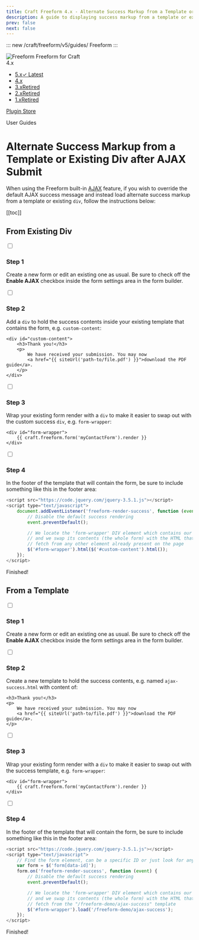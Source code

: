```yaml
---
title: Craft Freeform 4.x - Alternate Success Markup from a Template or Existing Div after AJAX Submit - User Guide
description: A guide to displaying success markup from a template or existing div after AJAX submit of the form.
prev: false
next: false
---
```


<meta property="og:image" content="https://docs.solspace.com/extras/social/craft/freeform/freeform.png" />

::: new /craft/freeform/v5/guides/
Freeform
:::

<div id="pr-heading">
    <img src="https://docs.solspace.com/extras/icons/products/freeform-icon.png" alt="Freeform" class="pr-image">
    <span class="pr-name">Freeform</span>
    <span class="pr-category">for Craft</span>
    <div class="pr-v-wrapper">
        <div class="pr-v">
            <span class="pr-v-v">4.x</span>
            <span class="pr-v-arrow arrow down"></span>
        </div>
        <ul class="pr-v-list">
            <li><a href="/craft/freeform/v5/">5.x<span class="pr-v-type pr-latest">✓ Latest</span></a></li>
            <li><a href="/craft/freeform/v4/">4.x</a></li>
            <li><a href="/craft/freeform/v3/">3.x<span class="pr-v-type pr-retired">Retired</span></a></li>
            <li><a href="/craft/freeform/v2/">2.x<span class="pr-v-type pr-retired">Retired</span></a></li>
            <li><a href="/craft/freeform/v1/">1.x<span class="pr-v-type pr-retired">Retired</span></a></li>
        </ul>
    </div>
    <div class="pr-buy">
        <a href="https://plugins.craftcms.com/freeform" class="button button-blue"><span class="external-url">Plugin Store</span></a>
    </div>
</div>

<span class="page-section">User Guides</span>

# Alternate Success Markup from a Template or Existing Div after AJAX Submit
When using the Freeform built-in [AJAX](../templates/ajax-forms.md) feature, if you wish to override the default AJAX success message and instead load alternate success markup from a template or existing `div`, follow the instructions below:


[[toc]]


## From Existing Div

<div class="step">
<label for="step1"><input type="checkbox" class="step-check" id="step1">

### Step 1

</label>

Create a new form or edit an existing one as usual. Be sure to check off the **Enable AJAX** checkbox inside the form settings area in the form builder.

</div>

<div class="step">
<label for="step2"><input type="checkbox" class="step-check" id="step2">

### Step 2

</label>

Add a `div` to hold the success contents inside your existing template that contains the form, e.g. `custom-content`:

``` twig
<div id="custom-content">
    <h3>Thank you!</h3>
    <p>
        We have received your submission. You may now
        <a href="{{ siteUrl('path-to/file.pdf') }}">download the PDF guide</a>.
    </p>
</div>
```

</div>

<div class="step">
<label for="step3"><input type="checkbox" class="step-check" id="step3">

### Step 3

</label>

Wrap your existing form render with a `div` to make it easier to swap out with the custom success `div`, e.g. `form-wrapper`:

``` twig
<div id="form-wrapper">
    {{ craft.freeform.form('myContactForm').render }}
</div>
```

</div>

<div class="step">
<label for="step4"><input type="checkbox" class="step-check" id="step4">

### Step 4

</label>

In the footer of the template that will contain the form, be sure to include something like this in the footer area:

``` js
<script src="https://code.jquery.com/jquery-3.5.1.js"></script>
<script type="text/javascript">
    document.addEventListener('freeform-render-success', function (event) {
        // Disable the default success rendering
        event.preventDefault();

        // We locate the 'form-wrapper' DIV element which contains our form
        // and we swap its contents (the whole form) with the HTML that we
        // fetch from any other element already present on the page
        $('#form-wrapper').html($('#custom-content').html());
    });
</script>
```

</div>

<div class="step-finished">Finished!</div>


## From a Template

<div class="step">
<label for="step1b"><input type="checkbox" class="step-check" id="step1b">

### Step 1

</label>

Create a new form or edit an existing one as usual. Be sure to check off the **Enable AJAX** checkbox inside the form settings area in the form builder.

</div>

<div class="step">
<label for="step2b"><input type="checkbox" class="step-check" id="step2b">

### Step 2

</label>

Create a new template to hold the success contents, e.g. named `ajax-success.html` with content of:

``` twig
<h3>Thank you!</h3>
<p>
    We have received your submission. You may now
    <a href="{{ siteUrl('path-to/file.pdf') }}">download the PDF guide</a>.
</p>
```

</div>

<div class="step">
<label for="step3b"><input type="checkbox" class="step-check" id="step3b">

### Step 3

</label>

Wrap your existing form render with a `div` to make it easier to swap out with the success template, e.g. `form-wrapper`:

``` twig
<div id="form-wrapper">
    {{ craft.freeform.form('myContactForm').render }}
</div>
```

</div>

<div class="step">
<label for="step4b"><input type="checkbox" class="step-check" id="step4b">

### Step 4

</label>

In the footer of the template that will contain the form, be sure to include something like this in the footer area:

``` js
<script src="https://code.jquery.com/jquery-3.5.1.js"></script>
<script type="text/javascript">
    // Find the form element, can be a specific ID or just look for any forms
    var form = $('form[data-id]');
    form.on('freeform-render-success', function (event) {
        // Disable the default success rendering
        event.preventDefault();

        // We locate the 'form-wrapper' DIV element which contains our form
        // and we swap its contents (the whole form) with the HTML that we
        // fetch from the "/freeform-demo/ajax-success" template
        $('#form-wrapper').load('/freeform-demo/ajax-success');
    });
</script>
```

</div>

<div class="step-finished">Finished!</div>